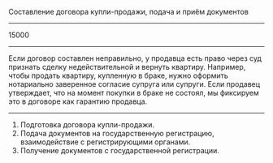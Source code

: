 Составление договора купли-продажи, подача и&nbsp;приём документов

----

15000

----

Если договор составлен неправильно, у&nbsp;продавца есть право через суд признать сделку недействительной и&nbsp;вернуть квартиру. Например, чтобы продать квартиру, купленную в&nbsp;браке, нужно оформить нотариально заверенное согласие супруга или&nbsp;супруги. Если продавец утверждает, что&nbsp;на&nbsp;момент покупки в&nbsp;браке не&nbsp;состоял, мы&nbsp;фиксируем это в&nbsp;договоре как&nbsp;гарантию продавца.

----

1. Подготовка договора купли-продажи.
2. Подача документов на&nbsp;государственную регистрацию, взаимодействие с&nbsp;регистрирующими органами.
3. Получение документов с&nbsp;государственной регистрации.